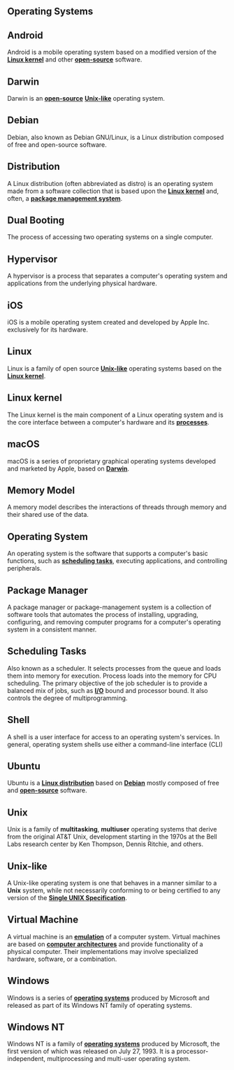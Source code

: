 ## Operating Systems

## Android

Android is a mobile operating system based on a modified version of the **[Linux kernel](https://github.com/non-binary/glossary/blob/main/os.md#linux-kernel)** and other **[open-source](https://github.com/non-binary/glossary/blob/main/misc.md#open-source)** software.

## Darwin

Darwin is an **[open-source](https://github.com/non-binary/glossary/blob/main/misc.md#open-source)** **[Unix-like](https://github.com/non-binary/glossary/blob/main/os.md#unix-like)** operating system.

## Debian

Debian, also known as Debian GNU/Linux, is a Linux distribution composed of free and open-source software.

## Distribution

A Linux distribution (often abbreviated as distro) is an operating system made from a software collection that is based upon the **[Linux kernel](https://github.com/non-binary/glossary/blob/main/os.md#linux-kernel)** and, often, a **[package management system](https://github.com/non-binary/glossary/blob/main/os.md#package-manager)**.

## Dual Booting

The process of accessing two operating systems on a single computer.

## Hypervisor

A hypervisor is a process that separates a computer's operating system and applications from the underlying physical hardware.

## iOS 

iOS is a mobile operating system created and developed by Apple Inc. exclusively for its hardware.

## Linux

Linux is a family of open source **[Unix-like](https://github.com/non-binary/glossary/blob/main/os.md#unix-like)** operating systems based on the **[Linux kernel](https://github.com/non-binary/glossary/blob/main/os.md#linux-kernel)**.

## Linux kernel

The Linux kernel is the main component of a Linux operating system and is the core interface between a computer's hardware and its **[processes](https://github.com/non-binary/glossary/blob/main/hardware.md#processes)**.

## macOS

macOS is a series of proprietary graphical operating systems developed and marketed by Apple, based on **[Darwin](https://github.com/non-binary/glossary/blob/main/os.md#darwin)**.

## Memory Model

A memory model describes the interactions of threads through memory and their shared use of the data.

## Operating System

An operating system is the software that supports a computer's basic functions, such as **[scheduling tasks](https://github.com/non-binary/glossary/blob/main/os.md#scheduling-tasks)**, executing applications, and controlling peripherals.

## Package Manager

A package manager or package-management system is a collection of software tools that automates the process of installing, upgrading, configuring, and removing computer programs for a computer's operating system in a consistent manner.

## Scheduling Tasks

Also known as a scheduler. It selects processes from the queue and loads them into memory for execution. Process loads into the memory for CPU scheduling. The primary objective of the job scheduler is to provide a balanced mix of jobs, such as **[I/O](https://github.com/non-binary/glossary/blob/main/hardware.md#io)** bound and processor bound. It also controls the degree of multiprogramming.

## Shell

A shell is a user interface for access to an operating system's services. In general, operating system shells use either a command-line interface (CLI)

## Ubuntu

Ubuntu is a **[Linux distribution](https://github.com/non-binary/glossary/blob/main/os.md#distribution)** based on **[Debian](https://github.com/non-binary/glossary/blob/main/os.md#debian)** mostly composed of free and **[open-source](https://github.com/non-binary/glossary/blob/main/misc.md#open-source)** software.

## Unix

Unix is a family of **multitasking**, **multiuser** operating systems that derive from the original AT&T Unix, development starting in the 1970s at the Bell Labs research center by Ken Thompson, Dennis Ritchie, and others.

## Unix-like

A Unix-like operating system is one that behaves in a manner similar to a **Unix** system, while not necessarily conforming to or being certified to any version of the **[Single UNIX Specification](https://pubs.opengroup.org/onlinepubs/7908799/)**.

## Virtual Machine

A virtual machine is an **[emulation](https://github.com/non-binary/glossary/blob/main/misc.md#emulation)** of a computer system. Virtual machines are based on **[computer architectures](https://github.com/non-binary/glossary/blob/main/hardware.md#architecture)** and provide functionality of a physical computer. Their implementations may involve specialized hardware, software, or a combination.

## Windows

Windows is a series of **[operating systems](https://github.com/non-binary/glossary/blob/main/os.md#operating-system)** produced by Microsoft and released as part of its Windows NT family of operating systems.

## Windows NT

Windows NT is a family of **[operating systems](https://github.com/non-binary/glossary/blob/main/os.md#operating-system)** produced by Microsoft, the first version of which was released on July 27, 1993. It is a processor-independent, multiprocessing and multi-user operating system.
